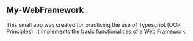 ## My-WebFramework

This small app was created for practicing the use of Typescript (OOP Principles).
It implements the basic functionalities of a Web Framework.
